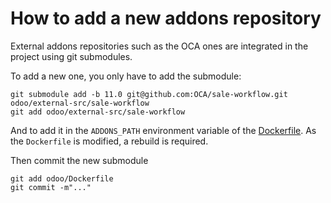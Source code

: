 <!--
This file has been generated with 'invoke project.sync'.
Do not modify. Any manual change will be lost.
Please propose your modification on
https://github.com/camptocamp/odoo-template instead.
-->
# How to add a new addons repository

External addons repositories such as the OCA ones are integrated in
the project using git submodules.

To add a new one, you only have to add the submodule:

```
git submodule add -b 11.0 git@github.com:OCA/sale-workflow.git odoo/external-src/sale-workflow
git add odoo/external-src/sale-workflow
```

And to add it in the `ADDONS_PATH` environment variable of the
[Dockerfile](../odoo/Dockerfile). As the `Dockerfile` is modified, a rebuild is
required.

Then commit the new submodule

```
git add odoo/Dockerfile
git commit -m"..."
```
